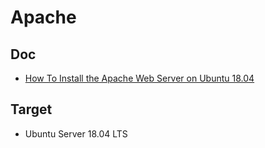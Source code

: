 # Apache

## Doc
* [How To Install the Apache Web Server on Ubuntu 18.04](https://www.digitalocean.com/community/tutorials/how-to-install-the-apache-web-server-on-ubuntu-18-04)

## Target
* Ubuntu Server 18.04 LTS
